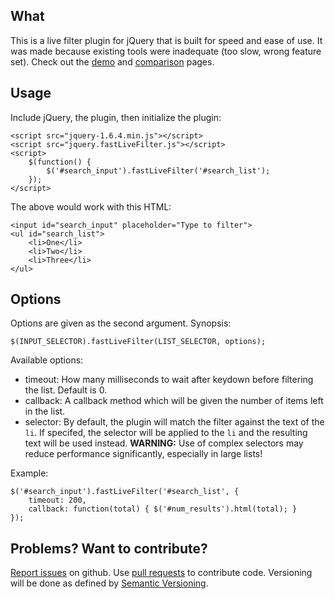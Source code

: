 What
----

This is a live filter plugin for jQuery that is built for speed and ease of use.  It was made because existing tools were inadequate (too slow, wrong feature set).  Check out the [demo](http://anthonybush.com/projects/jquery_fast_live_filter/demo/) and [comparison](http://anthonybush.com/projects/jquery_fast_live_filter/comparison/) pages.

Usage
-----

Include jQuery, the plugin, then initialize the plugin:

	<script src="jquery-1.6.4.min.js"></script>
	<script src="jquery.fastLiveFilter.js"></script>
	<script>
		$(function() {
			$('#search_input').fastLiveFilter('#search_list');
		});
	</script>

The above would work with this HTML:

	<input id="search_input" placeholder="Type to filter">
	<ul id="search_list">
		<li>One</li>
		<li>Two</li>
		<li>Three</li>
	</ul>

Options
-------

Options are given as the second argument. Synopsis:

	$(INPUT_SELECTOR).fastLiveFilter(LIST_SELECTOR, options);

Available options:

- timeout: How many milliseconds to wait after keydown before filtering the list.  Default is 0.
- callback: A callback method which will be given the number of items left in the list.
- selector: By default, the plugin will match the filter against the text of the `li`. If specifed, the selector will be applied to the `li` and the resulting text will be used instead. **WARNING:** Use of complex selectors may reduce performance significantly, especially in large lists!

Example:

	$('#search_input').fastLiveFilter('#search_list', {
		timeout: 200,
		callback: function(total) { $('#num_results').html(total); }
	});

Problems? Want to contribute?
-----------------------------

[Report issues](https://github.com/awbush/jquery-fastLiveFilter/issues) on github.  Use [pull requests](http://help.github.com/send-pull-requests/) to contribute code.  Versioning will be done as defined by [Semantic Versioning](http://semver.org/).
